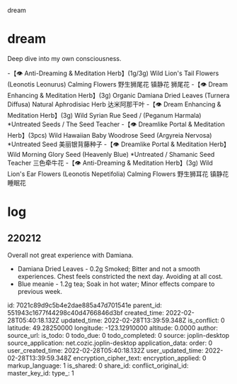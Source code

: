 dream

# dream
Deep dive into my own consciousness.

-【👁 Anti-Dreaming &amp; Meditation Herb】(1g/3g) Wild Lion's Tail Flowers (Leonotis Leonurus) Calming Flowers 野生狮尾花 镇静花 狮尾花
-【👁 Dream Enhancing &amp; Meditation Herb】(3g) Organic Damiana Dried Leaves (Turnera Diffusa) Natural Aphrodisiac Herb 达米阿那干叶
-【👁 Dream Enhancing &amp; Meditation Herb】(3g) Wild Syrian Rue Seed / (Peganum Harmala) *Untreated Seeds / The Seed Teacher
-【👁 Dreamlike Portal &amp; Meditation Herb】(3pcs) Wild Hawaiian Baby Woodrose Seed (Argyreia Nervosa) *Untreated Seed 美丽银背藤种子
-【👁 Dreamlike Portal &amp; Meditation Herb】Wild Morning Glory Seed (Heavenly Blue) *Untreated / Shamanic Seed Teacher 三色牵牛花
-【👁 Anti-Dreaming &amp; Meditation Herb】(3g) Wild Lion's Ear Flowers (Leonotis Nepetifolia) Calming Flowers 野生狮耳花 镇静花  睡眠花

# log
## 220212
Overall not great experience with Damiana.
- Damiana Dried Leaves - 0.2g Smoked; Bitter and not a smooth experiences. Chest feels constricted the next day. Avoiding at all cost.
- Blue meanie - 1.2g tea; Soak in hot water; Minor effects compare to previous week.

id: 7021c89d9c5b4e2dae885a47d701541e
parent_id: 551943c1677f44298c40d4766846d3bf
created_time: 2022-02-28T05:40:18.132Z
updated_time: 2022-02-28T13:39:59.348Z
is_conflict: 0
latitude: 49.28250000
longitude: -123.12910000
altitude: 0.0000
author: 
source_url: 
is_todo: 0
todo_due: 0
todo_completed: 0
source: joplin-desktop
source_application: net.cozic.joplin-desktop
application_data: 
order: 0
user_created_time: 2022-02-28T05:40:18.132Z
user_updated_time: 2022-02-28T13:39:59.348Z
encryption_cipher_text: 
encryption_applied: 0
markup_language: 1
is_shared: 0
share_id: 
conflict_original_id: 
master_key_id: 
type_: 1
